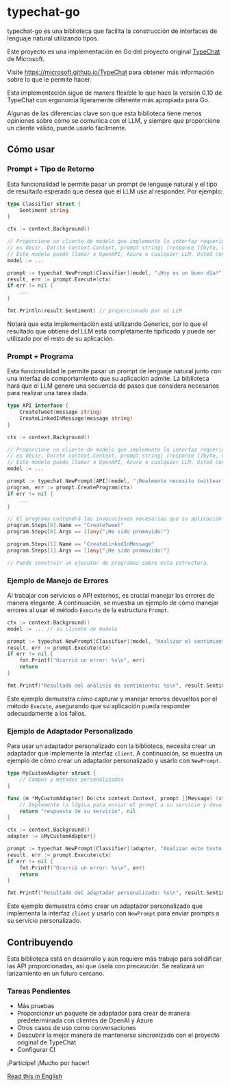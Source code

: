 # typechat-go

typechat-go es una biblioteca que facilita la construcción de interfaces de lenguaje natural utilizando tipos.

Este proyecto es una implementación en Go del proyecto original [TypeChat](https://github.com/microsoft/TypeChat) de Microsoft.

Visite https://microsoft.github.io/TypeChat para obtener más información sobre lo que le permite hacer.

Esta implementación sigue de manera flexible lo que hace la versión 0.10 de TypeChat con ergonomía ligeramente diferente más apropiada para Go.

Algunas de las diferencias clave son que esta biblioteca tiene menos opiniones sobre cómo se comunica con el LLM, y siempre que proporcione un cliente válido, puede usarlo fácilmente.

## Cómo usar

### Prompt + Tipo de Retorno

Esta funcionalidad le permite pasar un prompt de lenguaje natural y el tipo de resultado esperado que desea que el LLM use al responder. Por ejemplo:
```go
type Classifier struct {
    Sentiment string
}

ctx := context.Background()

// Proporcione un cliente de modelo que implemente la interfaz requerida
// es decir, Do(ctx context.Context, prompt string) (response []byte, err error)
// Este modelo puede llamar a OpenAPI, Azure o cualquier LLM. Usted controla el transporte.
model := ... 

prompt := typechat.NewPrompt[Classifier](model, "¡Hoy es un buen día!")
result, err := prompt.Execute(ctx)
if err != nil {
    ...
}

fmt.Println(result.Sentiment) // proporcionado por el LLM
```

Notará que esta implementación está utilizando Generics, por lo que el resultado que obtiene del LLM está completamente tipificado y puede ser utilizado por el resto de su aplicación.

### Prompt + Programa

Esta funcionalidad le permite pasar un prompt de lenguaje natural junto con una interfaz de comportamiento que su aplicación admite. La biblioteca hará que el LLM genere una secuencia de pasos que considera necesarios para realizar una tarea dada.

```go
type API interface {
    CreateTweet(message string)
    CreateLinkedInMessage(message string)
}

ctx := context.Background()

// Proporcione un cliente de modelo que implemente la interfaz requerida
// es decir, Do(ctx context.Context, prompt string) (response []byte, err error)
// Este modelo puede llamar a OpenAPI, Azure o cualquier LLM. Usted controla el transporte.
model := ... 

prompt := typechat.NewPrompt[API](model, "¡Realmente necesito twittear y publicar en mi LinkedIn que he sido promovido!")
program, err := prompt.CreateProgram(ctx)
if err != nil {
    ...
}

// El programa contendrá las invocaciones necesarias que su aplicación tiene que hacer con la API proporcionada para realizar la tarea identificada por el LLM.
program.Steps[0].Name == "CreateTweet"
program.Steps[0].Args == []any{"¡He sido promovido!"}

program.Steps[1].Name == "CreateLinkedInMessage"
program.Steps[1].Args == []any{"¡He sido promovido!"}

// Puede construir un ejecutor de programas sobre esta estructura.
```

### Ejemplo de Manejo de Errores

Al trabajar con servicios o API externos, es crucial manejar los errores de manera elegante. A continuación, se muestra un ejemplo de cómo manejar errores al usar el método `Execute` de la estructura `Prompt`.

```go
ctx := context.Background()
model := ... // su cliente de modelo

prompt := typechat.NewPrompt[Classifier](model, "Analizar el sentimiento de este texto.")
result, err := prompt.Execute(ctx)
if err != nil {
    fmt.Printf("Ocurrió un error: %s\n", err)
    return
}

fmt.Printf("Resultado del análisis de sentimiento: %s\n", result.Sentiment)
```

Este ejemplo demuestra cómo capturar y manejar errores devueltos por el método `Execute`, asegurando que su aplicación pueda responder adecuadamente a los fallos.

### Ejemplo de Adaptador Personalizado

Para usar un adaptador personalizado con la biblioteca, necesita crear un adaptador que implemente la interfaz `client`. A continuación, se muestra un ejemplo de cómo crear un adaptador personalizado y usarlo con `NewPrompt`.

```go
type MyCustomAdapter struct {
    // Campos y métodos personalizados
}

func (m *MyCustomAdapter) Do(ctx context.Context, prompt []Message) (string, error) {
    // Implemente la lógica para enviar el prompt a su servicio y devolver la respuesta
    return "respuesta de su servicio", nil
}

ctx := context.Background()
adapter := &MyCustomAdapter{}

prompt := typechat.NewPrompt[Classifier](adapter, "Analizar este texto con mi adaptador personalizado.")
result, err := prompt.Execute(ctx)
if err != nil {
    fmt.Printf("Ocurrió un error: %s\n", err)
    return
}

fmt.Printf("Resultado del adaptador personalizado: %s\n", result.Sentiment)
```

Este ejemplo demuestra cómo crear un adaptador personalizado que implementa la interfaz `client` y usarlo con `NewPrompt` para enviar prompts a su servicio personalizado.

## Contribuyendo

Esta biblioteca está en desarrollo y aún requiere más trabajo para solidificar las API proporcionadas, así que úsela con precaución. Se realizará un lanzamiento en un futuro cercano.

### Tareas Pendientes

- Más pruebas
- Proporcionar un paquete de adaptador para crear de manera predeterminada con clientes de OpenAI y Azure
- Otros casos de uso como conversaciones
- Descubrir la mejor manera de mantenerse sincronizado con el proyecto original de TypeChat
- Configurar CI

¡Participe! ¡Mucho por hacer!

[Read this in English](README.md)
